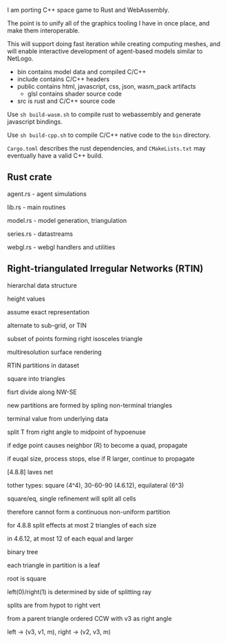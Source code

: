 I am porting C++ space game to Rust and WebAssembly.

The point is to unify all of the graphics tooling I have in once place, and make them interoperable.

This will support doing fast iteration while creating computing meshes, and will enable interactive development of agent-based models similar to NetLogo. 

* bin contains model data and compiled C/C++
* include contains C/C++ headers
* public contains html, javascript, css, json, wasm_pack artifacts
  * glsl contains shader source code
* src is rust and C/C++ source code



Use `sh build-wasm.sh` to compile rust to webassembly and generate javascript bindings.

Use `sh build-cpp.sh` to compile C/C++ native code to the `bin` directory.

`Cargo.toml` describes the rust dependencies, and `CMakeLists.txt` may eventually have a valid C++ build.



## Rust crate

agent.rs - agent simulations

lib.rs - main routines

model.rs - model generation, triangulation

series.rs - datastreams

webgl.rs - webgl handlers and utilities





## Right-triangulated Irregular Networks (RTIN)



hierarchal data structure

height values

assume exact representation





alternate to sub-grid, or TIN

subset of points forming right isosceles triangle

multiresolution surface rendering



RTIN partitions in dataset



square into triangles



fisrt divide along NW-SE

new partitions are formed by spling non-terminal triangles

terminal value from underlying data

split T from right angle to midpoint of hypoenuse

if edge point causes neighbor (R) to become a quad, propagate 

if euqal size, process stops, else if R larger, continue to propagate



[4.8.8] laves net

tother types: square (4^4), 30-60-90 (4.6.12), equilateral (6^3)

square/eq, single refinement will split all cells

therefore cannot form a continuous non-uniform partition

for 4.8.8 split effects at most 2 triangles of each size

in 4.6.12, at most 12 of each equal and larger



binary tree

each triangle in partition is a leaf

root is square

left(0)/right(1) is determined by side of splitting ray

splits are from hypot to right vert



from a parent triangle ordered CCW with v3 as right angle

left -> (v3, v1, m), right -> (v2, v3, m)









